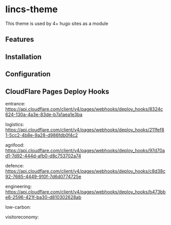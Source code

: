 # lincs-theme

This theme is used by 4+ hugo sites as a module

## Features

## Installation

## Configuration

## CloudFlare Pages Deploy Hooks

entrance: https://api.cloudflare.com/client/v4/pages/webhooks/deploy_hooks/8324c624-130a-4a3e-83de-b7a1aea1e3ba

logistics: https://api.cloudflare.com/client/v4/pages/webhooks/deploy_hooks/211fef81-5cc2-4b8e-9a28-d986fdb0f4c2

agrifood:  https://api.cloudflare.com/client/v4/pages/webhooks/deploy_hooks/97d70ad1-7d92-444d-afb0-d8c753702a74

defence: https://api.cloudflare.com/client/v4/pages/webhooks/deploy_hooks/c8d38c92-7685-4449-910f-7d6d0774725e

engineering: https://api.cloudflare.com/client/v4/pages/webhooks/deploy_hooks/b473bbe6-2596-421f-ba30-d810302628ab

low-carbon:

visitoreconomy:
